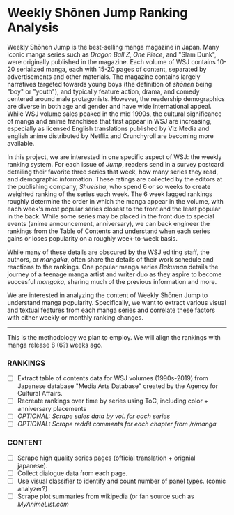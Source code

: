 # Weekly Shōnen Jump Ranking Analysis

Weekly Shōnen Jump is the best-selling manga magazine in Japan. Many iconic manga series such as *Dragon Ball Z*, *One Piece*, and "Slam Dunk", were originally published in the magazine. Each volume of WSJ contains 10-20 serialized manga, each with 15-20 pages of content, separated by advertisements and other materials. The magazine contains largely narratives targeted towards young boys (the definition of *shōnen* being "boy" or "youth"), and typically feature action, drama, and comedy centered around male protagonists. However, the readership demographics are diverse in both age and gender and have wide international appeal. While WSJ volume sales peaked in the mid 1990s, the cultural significance of manga and anime franchises that first appear in WSJ are increasing, especially as licensed English translations published by Viz Media and english anime distributed by Netflix and Crunchyroll are becoming more available. 

In this project, we are interested in one specific aspect of WSJ: the weekly ranking system. For each issue of *Jump*, readers send in a survey postcard detailing their favorite three series that week, how many series they read, and demographic information. These ratings are collected by the editors at the publishing company, *Shueisha*, who spend 6 or so weeks to create weighted ranking of the series each week. The 6 week lagged rankings roughly determine the order in which the manga appear in the volume, with each week's most popular series closest to the front and the least popular in the back. While some series may be placed in the front due to special events (anime announcement, anniversary), we can back engineer the rankings from the Table of Contents and understand when each series gains or loses popularity on a roughly week-to-week basis. 

While many of these details are obscured by the WSJ editing staff, the authors, or *mangaka*, often share the details of their work schedule and reactions to the rankings. One popular manga series *Bakuman* details the journey of a teenage manga artist and writer duo as they aspire to become succesful *mangaka*, sharing much of the previous information and more. 

We are interested in analyzing the content of Weekly Shōnen Jump to understand manga popularity. Specifically, we want to extract various visual and textual features from each manga series and correlate these factors with either weekly or monthly ranking changes.  

---

This is the methodology we plan to employ. We will align the rankings with manga release 8 (6?) weeks ago. 

### RANKINGS

- [ ] Extract table of contents data for WSJ volumes (1990s-2019) from Japanese database "Media Arts Database" created by the Agency for Cultural Affairs.
- [ ] Recreate rankings over time by series using ToC, including color + anniversary placements
- [ ] *OPTIONAL: Scrape sales data by vol. for each series*
- [ ] *OPTIONAL: Scrape reddit comments for each chapter from /r/manga*

### CONTENT

- [ ] Scrape high quality series pages (official translation + orignial japanese). 
- [ ] Collect dialogue data from each page.
- [ ] Use visual classifier to identify and count number of panel types. (comic analyzer?)
- [ ] Scrape plot summaries from wikipedia (or fan source such as *MyAnimeList.com*